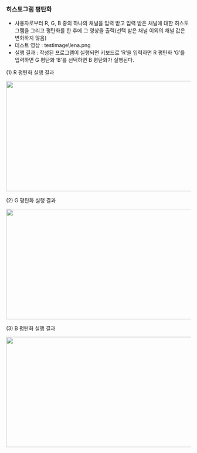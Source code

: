 ###	히스토그램 평탄화
- 	사용자로부터 R, G, B 중의 하나의 채널을 입력 받고 입력 받은 채널에 대한 히스토그램을 그리고 평탄화를 한 후에 그 영상을 출력(선택 받은 채널 이외의 채널 값은 변화하지 않음)
- 	테스트 영상 : testimage\\lena.png
- 	실행 결과 : 작성된 프로그램이 실행되면 키보드로 ‘R’을 입력하면 R 평탄화 ‘G’를 입력하면 G 평탄화 ‘B’를 선택하면 B 평탄화가 실행된다.
	
(1)	R 평탄화 실행 결과 

<img src="https://user-images.githubusercontent.com/77335485/201529084-ebefe0bc-5646-4269-9def-21b4088df6f0.png"  width="640" height="300">

(2)	G 평탄화 실행 결과 

<img src="https://user-images.githubusercontent.com/77335485/201529187-2dc88faa-8df8-4bfa-8f03-14bfd6400ea7.png"  width="640" height="300">


(3)	B 평탄화 실행 결과

<img src="https://user-images.githubusercontent.com/77335485/201529252-259696a3-90cd-4b4d-8e10-02e5c0c22a89.png"  width="640" height="300">

